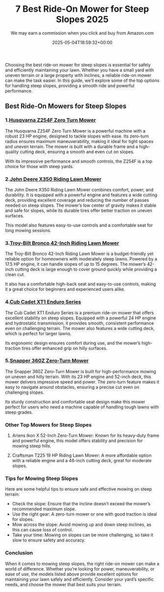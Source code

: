 ﻿---
author: We may earn a commission when you click and buy from Amazon.com
layout: post
title: 7 Best Ride-On Mower for Steep Slopes 2025
date: '2025-05-04T18:59:32+00:00'
categories:
- Guide
tags: []
slug: /best-ride-on-mower-for-steep-slopes/
lastmod: 2025-05-07T12:21:25+03:00
---

Choosing the best ride-on mower for steep slopes is essential for safely and efficiently maintaining your lawn. Whether you have a small yard with uneven terrain or a large property with inclines, a reliable ride-on mower can make the task easier. In this guide, we’ll explore some of the top options for handling steep slopes, providing a smooth ride and powerful performance.
## Best Ride-On Mowers for Steep Slopes
### 1.[Husqvarna Z254F Zero Turn Mower](https://www.amazon.com/dp/B00T3OZY8Y?tag=p-policy-20)
The Husqvarna Z254F Zero Turn Mower is a powerful machine with a robust 23 HP engine, designed to tackle slopes with ease. Its zero-turn radius ensures maximum maneuverability, making it ideal for tight spaces and uneven terrain. The mower is built with a durable frame and a high-quality cutting deck, ensuring a smooth and even cut on slopes.

With its impressive performance and smooth controls, the Z254F is a top choice for those with steep yards.
### 2.[John Deere X350 Riding Lawn Mower](https://www.amazon.com/dp/B00TE2XAP8?tag=p-policy-20)
The John Deere X350 Riding Lawn Mower combines comfort, power, and durability. It is equipped with a powerful engine and features a wide cutting deck, providing excellent coverage and reducing the number of passes needed on steep slopes. The mower’s low center of gravity makes it stable and safe for slopes, while its durable tires offer better traction on uneven surfaces.

This model also features easy-to-use controls and a comfortable seat for long mowing sessions.
### 3.[Troy-Bilt Bronco 42-Inch Riding Lawn Mower](https://www.amazon.com/dp/B07RR9Z2MY?tag=p-policy-20)
The Troy-Bilt Bronco 42-Inch Riding Lawn Mower is a budget-friendly yet reliable option for homeowners with moderately steep lawns. Powered by a 17.5 HP engine, it can handle slopes of up to 15 degrees. The mower’s 42-inch cutting deck is large enough to cover ground quickly while providing a clean cut.

It also has a comfortable high-back seat and easy-to-use controls, making it a great choice for beginners and experienced users alike.
### 4.[Cub Cadet XT1 Enduro Series](https://www.amazon.com/dp/B00199GL3G?tag=p-policy-20)
The Cub Cadet XT1 Enduro Series is a premium ride-on mower that offers excellent stability on steep slopes. Equipped with a powerful 24 HP engine and hydrostatic transmission, it provides smooth, consistent performance even on challenging terrain. The mower also features a wide cutting deck, which is perfect for larger lawns.

Its ergonomic design ensures comfort during use, and the mower’s high-traction tires offer enhanced grip on hilly surfaces.
### 5.[Snapper 360Z Zero-Turn Mower](https://www.amazon.com/dp/B00A9VLD0Y?tag=p-policy-20)
The Snapper 360Z Zero-Turn Mower is built for high-performance mowing on uneven and hilly terrain. With its 23 HP engine and 52-inch deck, this mower delivers impressive speed and power. The zero-turn feature makes it easy to navigate around obstacles, ensuring a precise cut even on challenging slopes.

Its sturdy construction and comfortable seat design make this mower perfect for users who need a machine capable of handling tough lawns with steep grades.
### Other Top Mowers for Steep Slopes
1. Ariens Ikon X 52-Inch Zero-Turn Mower: Known for its heavy-duty frame and powerful engine, this model offers stability and precision for mowing steep hills.

2. Craftsman T225 19 HP Riding Lawn Mower: A more affordable option with a reliable engine and a 46-inch cutting deck, great for moderate slopes.
### Tips for Mowing Steep Slopes
Here are some helpful tips to ensure safe and effective mowing on steep terrain:
- Check the slope: Ensure that the incline doesn’t exceed the mower’s recommended maximum slope.
- Use the right gear: A zero-turn mower or one with good traction is ideal for slopes.
- Mow across the slope: Avoid mowing up and down steep inclines, as this can cause loss of control.
- Take your time: Mowing on slopes can be more challenging, so take it slow to ensure safety and accuracy.
### Conclusion
When it comes to mowing steep slopes, the right ride-on mower can make a world of difference. Whether you’re looking for power, maneuverability, or ease of use, the models listed above provide excellent options for maintaining your lawn safely and efficiently. Consider your yard’s specific needs, and choose the mower that best suits your terrain.